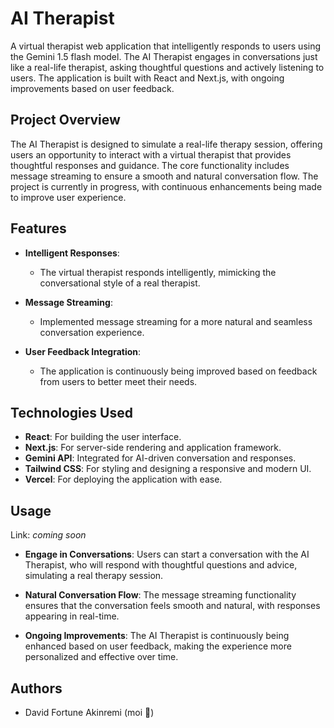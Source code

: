 # AI Therapist

A virtual therapist web application that intelligently responds to users using the Gemini 1.5 flash model. The AI Therapist engages in conversations just like a real-life therapist, asking thoughtful questions and actively listening to users. The application is built with React and Next.js, with ongoing improvements based on user feedback.

## Project Overview

The AI Therapist is designed to simulate a real-life therapy session, offering users an opportunity to interact with a virtual therapist that provides thoughtful responses and guidance. The core functionality includes message streaming to ensure a smooth and natural conversation flow. The project is currently in progress, with continuous enhancements being made to improve user experience.

## Features

- **Intelligent Responses**:
  - The virtual therapist responds intelligently, mimicking the conversational style of a real therapist.
  
- **Message Streaming**:
  - Implemented message streaming for a more natural and seamless conversation experience.

- **User Feedback Integration**:
  - The application is continuously being improved based on feedback from users to better meet their needs.

## Technologies Used

- **React**: For building the user interface.
- **Next.js**: For server-side rendering and application framework.
- **Gemini API**: Integrated for AI-driven conversation and responses.
- **Tailwind CSS**: For styling and designing a responsive and modern UI.
- **Vercel**: For deploying the application with ease.

## Usage

Link: _coming soon_

- **Engage in Conversations**: Users can start a conversation with the AI Therapist, who will respond with thoughtful questions and advice, simulating a real therapy session.
  
- **Natural Conversation Flow**: The message streaming functionality ensures that the conversation feels smooth and natural, with responses appearing in real-time.

- **Ongoing Improvements**: The AI Therapist is continuously being enhanced based on user feedback, making the experience more personalized and effective over time.


## Authors

- David Fortune Akinremi (moi 🙈)
